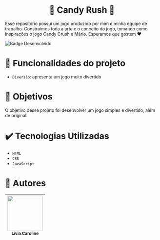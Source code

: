 
<h1 align="center">🍬 Candy Rush 🏃</h1>

 
 <p>Esse repositório possui um jogo produzido por mim e minha equipe de trabalho. Construimos toda a arte e o conceito do jogo, tomando como inspirações o jogo Candy Crush e Mário. Esperamos que gostem ❤️</p>
 
 
 ![Badge Desenvolvido](https://img.shields.io/badge/STATUS-Finalizado-green)


 # :hammer: Funcionalidades do projeto

- `Diversão`: apresenta um jogo muito divertido

# :eyes: Objetivos

O objetivo desse projeto foi desenvolver um jogo simples e divertido, além de original. 


# :heavy_check_mark: Tecnologias Utilizadas

- `HTML`
- `CSS`
- `JavaScript`

# :woman: Autores

| [<img src="https://i.imgur.com/OO9DSbF.jpg" width=115><br><sub>Lívia Caroline</sub>](https://github.com/livinha11) |
| :---: |
